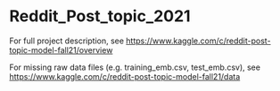 # Reddit_Post_topic_2021

For full project description, see https://www.kaggle.com/c/reddit-post-topic-model-fall21/overview

For missing raw data files (e.g. training_emb.csv, test_emb.csv), see https://www.kaggle.com/c/reddit-post-topic-model-fall21/data
